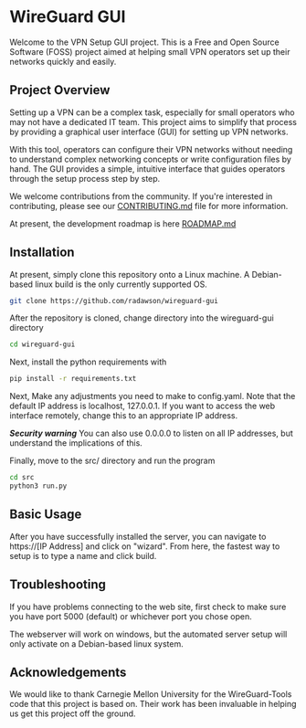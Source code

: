 # WireGuard GUI

Welcome to the VPN Setup GUI project. This is a Free and Open Source Software (FOSS) project aimed at helping small VPN operators set up their networks quickly and easily.

## Project Overview

Setting up a VPN can be a complex task, especially for small operators who may not have a dedicated IT team. This project aims to simplify that process by providing a graphical user interface (GUI) for setting up VPN networks.

With this tool, operators can configure their VPN networks without needing to understand complex networking concepts or write configuration files by hand. The GUI provides a simple, intuitive interface that guides operators through the setup process step by step.

We welcome contributions from the community. If you're interested in contributing, please see our [CONTRIBUTING.md](CONTRIBUTING.md) file for more information.

At present, the development roadmap is here [ROADMAP.md](ROADMAP.md)

## Installation

At present, simply clone this repository onto a Linux machine. A Debian-based linux build is the only currently supported OS.

```bash
git clone https://github.com/radawson/wireguard-gui
```

After the repository is cloned, change directory into the wireguard-gui directory

```bash
cd wireguard-gui
```

Next, install the python requirements with

```bash
pip install -r requirements.txt
```

Next, Make any adjustments you need to make to config.yaml. Note that the default IP address is localhost, 127.0.0.1. If you want to access the web interface remotely, change this to an appropriate IP address.

***Security warning*** You can also use 0.0.0.0 to listen on all IP addresses, but understand the implications of this.

Finally, move to the src/ directory and run the program

```bash
cd src
python3 run.py
```

## Basic Usage

After you have successfully installed the server, you can navigate to https://[IP Address] and click on "wizard". From here, the fastest way to setup is to type a name and click build.

## Troubleshooting

If you have problems connecting to the web site, first check to make sure you have port 5000 (default) or whichever port you chose open.

The webserver will work on windows, but the automated server setup will only activate on a Debian-based linux system.

## Acknowledgements

We would like to thank Carnegie Mellon University for the WireGuard-Tools code that this project is based on. Their work has been invaluable in helping us get this project off the ground.
